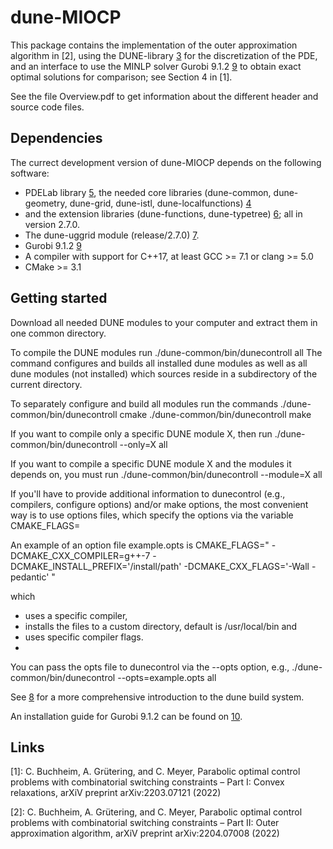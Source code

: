 # dune-MIOCP

This package contains the implementation of the outer approximation algorithm in [2], 
using the DUNE-library [3] for the discretization of the PDE, 
and an interface to use the MINLP solver Gurobi 9.1.2 [9] to obtain exact optimal solutions for comparison; see Section 4 in [1]. 

See the file Overview.pdf to get information about the different header and source code files.

Dependencies
------------

The currect development version of dune-MIOCP depends on the following software: 

* PDELab library [5], the needed core libraries (dune-common, dune-geometry, dune-grid, dune-istl, dune-localfunctions) [4] 
* and the extension libraries (dune-functions, dune-typetree) [6]; all in version 2.7.0.  
* The dune-uggrid module (release/2.7.0) [7]. 
* Gurobi 9.1.2 [9]
* A compiler with support for C++17, at least GCC >= 7.1 or clang >= 5.0 
* CMake >= 3.1

Getting started
---------------

Download all needed DUNE modules to your computer and extract them in one common directory. 

To compile the DUNE modules run 
    ./dune-common/bin/dunecontroll all 
The command configures and builds all installed dune modules as well as all dune modules (not installed) 
which sources reside in a subdirectory of the current directory. 

To separately configure and build all modules run the commands
    ./dune-common/bin/dunecontroll cmake 
    ./dune-common/bin/dunecontroll make 

If you want to compile only a specific DUNE module X, then run
    ./dune-common/bin/dunecontroll --only=X all 
    
If you want to compile a specific DUNE module X and the modules it depends on, you must run 
    ./dune-common/bin/dunecontroll --module=X all 

If you'll have to provide additional information to dunecontrol
(e.g., compilers, configure options) and/or make options, the most convenient way is to use options files, 
which specify the options via the variable
    CMAKE_FLAGS=<flags>
    
An example of an option file example.opts is
    CMAKE_FLAGS=" -DCMAKE_CXX_COMPILER=g++-7 -DCMAKE_INSTALL_PREFIX='/install/path' -DCMAKE_CXX_FLAGS='-Wall -pedantic' "

which
  * uses a specific compiler,
  * installs the files to a custom directory, default is /usr/local/bin and 
  * uses specific compiler flags.
  * 
You can pass the opts file to dunecontrol via the --opts option, e.g.,
    ./dune-common/bin/dunecontrol --opts=example.opts all

See [8] for a more comprehensive introduction to the dune build system.

An installation guide for Gurobi 9.1.2 can be found on [10]. 

Links 
-----

 [1]: C. Buchheim, A. Grütering, and C. Meyer, Parabolic optimal control problems with combinatorial switching constraints – Part I: Convex relaxations, arXiV preprint arXiv:2203.07121 (2022)

 [2]: C. Buchheim, A. Grütering, and C. Meyer, Parabolic optimal control problems with combinatorial switching constraints – Part II: Outer approximation algorithm, arXiV preprint arXiv:2204.07008 (2022)
 
 [3]: http://www.dune-project.org
 
 [4]: https://www.dune-project.org/groups/core
 
 [5]: https://www.dune-project.org/modules/dune-pdelab
 
 [6]: https://www.dune-project.org/groups/extension
 
 [7]: https://www.dune-project.org/modules/dune-uggrid
 
 [8]: https://www.dune-project.org/doc/installation
 
 [9]: https://www.gurobi.com
 
 [10]: https://www.gurobi.com/documentation/quickstart.html
